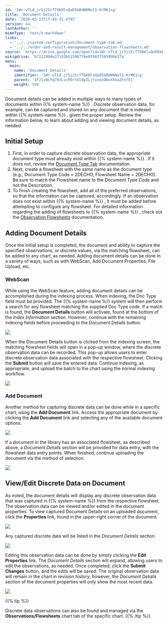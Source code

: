 ```yaml
---
id: '1Wr-vTLd_jr5j2IcTTGKHlvQoD5bBdW0NolS-KrMK1cg'
title: 'Document Details'
date: '2020-03-23T17:49:31.479Z'
version: 44
lastAuthor: ''
mimeType: 'text/x-markdown'
links:
  - '../../system-configuration/document-type-tab.md'
  - '../../order-and-result-management/observation-flowsheets.md'
source: 'https://drive.google.com/open?id=1Wr-vTLd_jr5j2IcTTGKHlvQoD5bBdW0NolS-KrMK1cg'
wikigdrive: 'b7222904e37143b515987f6e0f083f595990e37a'
menu:
  main:
    name: 'Document Details'
    identifier: '1Wr-vTLd_jr5j2IcTTGKHlvQoD5bBdW0NolS-KrMK1cg'
    parent: '1F21zNiYq703LscR9rtGl8pZLjtxvozONvXhkaZFefEI'
    weight: 500
---
```

Document details can be added in multiple ways to many types of documents within {{% system-name %}} . Discrete observation data, for example, can be captured and stored on any document that is indexed within {{% system-name %}} , given the proper setup. Review the information below, to learn about adding and viewing document details, as needed.

## Initial Setup

1. First, in order to capture discrete observation data, the appropriate document type must already exist within {{% system-name %}} . If it does not, review the [Document Type Tab](../../system-configuration/document-type-tab.md) documentation.
2. Next, create a flowsheet with the same name as the document type (e.g., Document Type Code = 2DECHO, Flowsheet Name = 2DECHO). Be sure to match the Flowsheet name to the Document Type <em>Code</em> and not the Description.
3. To finish creating the flowsheet, add all of the preferred observations, so that the information can be captured, accordingly. If an observation does not exist within {{% system-name %}} , it must be added before attempting to configure any flowsheet.
For detailed information regarding the adding of flowsheets to {{% system-name %}} , check out the [Observation Flowsheets](../../order-and-result-management/observation-flowsheets.md) documentation.

## Adding Document Details

Once the initial setup is completed, the document and ability to capture the specified observations, or discrete values, via the matching flowsheet, can be added to any chart, as needed. Adding document details can be done in a variety of ways, such as with WebScan, Add Document Properties, File Upload, etc.

### WebScan

While using the WebScan feature, adding document details can be accomplished during the indexing process. When indexing, the Doc Type field must be provided. The {{% system-name %}} system will then perform a search for any flowsheet matching the supplied Doc Type code. If a match is found, the **Document Details** button will activate, found at the bottom of the *Index Information* section. However, continue with the remaining indexing fields before proceeding to the Document Details button.

![](../document-details.assets/100002010000035D0000015A9E7B60F81BA4941B.png)

When the Document Details button is clicked from the indexing screen, the matching flowsheet fields will open in a pop-up window, where the discrete observation data can be recorded. This pop-up allows users to enter discrete observation data associated with the respective flowsheet. Clicking the **Submit** button will save the entered data. Continue indexing, as appropriate, and upload the batch to the chart using the normal indexing workflow.

![](../document-details.assets/100000000000026E000000D73839C289C5E737A0.png)


### Add Document

Another method for capturing discrete data can be done while in a specific chart, using the **Add Document** link. Access the appropriate document by clicking the **Add Document** link and selecting any of the available document options.

![](../document-details.assets/10000201000004B2000000E15A6F97C8F032B791.png)

If a document in the library has an associated flowsheet, as described above, a *Document Details* section will be provided for data entry, with the flowsheet data entry points. When finished, continue uploading the document via the method of selection.

![](../document-details.assets/100002010000035200000191B56745F97B8F090C.png)


## View/Edit Discrete Data on Document

As noted, the document details will display any discrete observation data that was captured in {{% system-name %}} from the respective flowsheet. The observation data can be viewed and/or edited in the document properties. To view captured Document Details on an uploaded document, click the **Properties** link, found in the upper-right corner of the document.

![](../document-details.assets/10000201000004A100000111E6E4912E8451E184.png)

Any captured discrete data will be listed in the *Document Details* section.

![](../document-details.assets/10000201000004B2000001E5C8E14F915D89539A.png)

Editing this observation data can be done by simply clicking the **Edit Properties** link. The *Document Details* section will expand, allowing users to edit the observations, as needed.
Once completed, click the **Submit Changes** button, and the edits will be saved. The original observation data will remain in the chart in revision history; however, the *Document Details* section of the document properties will only show the most recent data.

![](../document-details.assets/10000201000004B6000001F29A5A04121737128F.png)

{{% tip %}}

Discrete data observations can also be found and managed via the **Observations/Flowsheets** chart tab of the specific chart.
{{% /tip %}}

